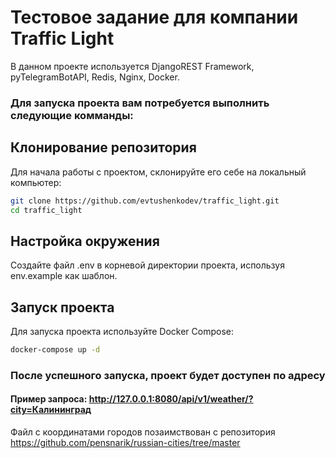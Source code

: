 # Тестовое задание для компании Traffic Light

В данном проекте используется DjangoREST Framework, pyTelegramBotAPI, Redis, Nginx, Docker.

### Для запуска проекта вам потребуется выполнить следующие комманды:

## Клонирование репозитория

Для начала работы с проектом, склонируйте его себе на локальный компьютер:

```bash
git clone https://github.com/evtushenkodev/traffic_light.git
cd traffic_light
```

## Настройка окружения

Создайте файл .env в корневой директории проекта, используя env.example как шаблон.

## Запуск проекта

Для запуска проекта используйте Docker Compose:

```bash
docker-compose up -d
```

### После успешного запуска, проект будет доступен по адресу 

#### Пример запроса: http://127.0.0.1:8080/api/v1/weather/?city=Калининград


Файл с координатами городов позаимствован с репозитория https://github.com/pensnarik/russian-cities/tree/master

